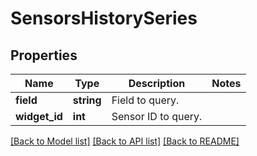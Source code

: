 # SensorsHistorySeries

## Properties
Name | Type | Description | Notes
------------ | ------------- | ------------- | -------------
**field** | **string** | Field to query. | 
**widget_id** | **int** | Sensor ID to query. | 

[[Back to Model list]](../README.md#documentation-for-models) [[Back to API list]](../README.md#documentation-for-api-endpoints) [[Back to README]](../README.md)


